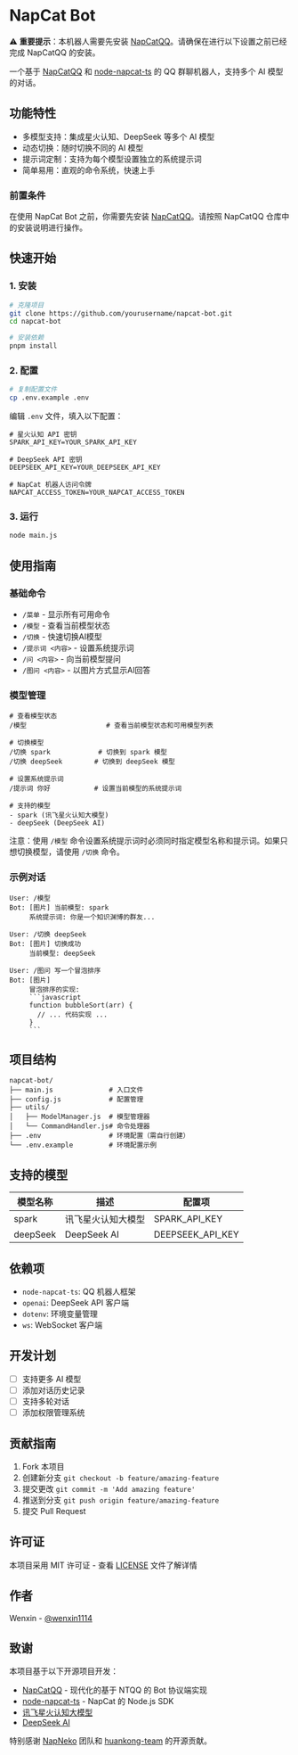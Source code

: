 # NapCat Bot

⚠️ **重要提示**：本机器人需要先安装 [NapCatQQ](https://github.com/NapNeko/NapCatQQ)。请确保在进行以下设置之前已经完成 NapCatQQ 的安装。

一个基于 [NapCatQQ](https://github.com/NapNeko/NapCatQQ) 和 [node-napcat-ts](https://github.com/huankong-team/node-napcat-ts) 的 QQ 群聊机器人，支持多个 AI 模型的对话。

## 功能特性

- 多模型支持：集成星火认知、DeepSeek 等多个 AI 模型
- 动态切换：随时切换不同的 AI 模型
- 提示词定制：支持为每个模型设置独立的系统提示词
- 简单易用：直观的命令系统，快速上手

### 前置条件
在使用 NapCat Bot 之前，你需要先安装 [NapCatQQ](https://github.com/NapNeko/NapCatQQ)。请按照 NapCatQQ 仓库中的安装说明进行操作。

## 快速开始

### 1. 安装
```bash
# 克隆项目
git clone https://github.com/yourusername/napcat-bot.git
cd napcat-bot

# 安装依赖
pnpm install
```

### 2. 配置
```bash
# 复制配置文件
cp .env.example .env
```

编辑 `.env` 文件，填入以下配置：
```env
# 星火认知 API 密钥
SPARK_API_KEY=YOUR_SPARK_API_KEY

# DeepSeek API 密钥
DEEPSEEK_API_KEY=YOUR_DEEPSEEK_API_KEY

# NapCat 机器人访问令牌
NAPCAT_ACCESS_TOKEN=YOUR_NAPCAT_ACCESS_TOKEN
```

### 3. 运行
```bash
node main.js
```

## 使用指南

### 基础命令
- `/菜单` - 显示所有可用命令
- `/模型` - 查看当前模型状态
- `/切换` - 快速切换AI模型
- `/提示词 <内容>` - 设置系统提示词
- `/问 <内容>` - 向当前模型提问
- `/图问 <内容>` - 以图片方式显示AI回答

### 模型管理
```
# 查看模型状态
/模型                    # 查看当前模型状态和可用模型列表

# 切换模型
/切换 spark            # 切换到 spark 模型
/切换 deepSeek        # 切换到 deepSeek 模型

# 设置系统提示词
/提示词 你好           # 设置当前模型的系统提示词

# 支持的模型
- spark (讯飞星火认知大模型)
- deepSeek (DeepSeek AI)
```

注意：使用 `/模型` 命令设置系统提示词时必须同时指定模型名称和提示词。如果只想切换模型，请使用 `/切换` 命令。

### 示例对话
```
User: /模型
Bot: [图片] 当前模型: spark
     系统提示词: 你是一个知识渊博的群友...

User: /切换 deepSeek
Bot: [图片] 切换成功
     当前模型: deepSeek

User: /图问 写一个冒泡排序
Bot: [图片]
     冒泡排序的实现:
     ```javascript
     function bubbleSort(arr) {
       // ... 代码实现 ...
     }
     ```
```

## 项目结构
```
napcat-bot/
├── main.js              # 入口文件
├── config.js            # 配置管理
├── utils/
│   ├── ModelManager.js  # 模型管理器
│   └── CommandHandler.js# 命令处理器
├── .env                 # 环境配置（需自行创建）
└── .env.example         # 环境配置示例
```

## 支持的模型

| 模型名称 | 描述 | 配置项 |
|---------|------|--------|
| spark | 讯飞星火认知大模型 | SPARK_API_KEY |
| deepSeek | DeepSeek AI | DEEPSEEK_API_KEY |

## 依赖项

- `node-napcat-ts`: QQ 机器人框架
- `openai`: DeepSeek API 客户端
- `dotenv`: 环境变量管理
- `ws`: WebSocket 客户端

## 开发计划

- [ ] 支持更多 AI 模型
- [ ] 添加对话历史记录
- [ ] 支持多轮对话
- [ ] 添加权限管理系统

## 贡献指南

1. Fork 本项目
2. 创建新分支 `git checkout -b feature/amazing-feature`
3. 提交更改 `git commit -m 'Add amazing feature'`
4. 推送到分支 `git push origin feature/amazing-feature`
5. 提交 Pull Request

## 许可证

本项目采用 MIT 许可证 - 查看 [LICENSE](../LICENSE) 文件了解详情

## 作者

Wenxin - [@wenxin1114](https://github.com/wenxin1114)

## 致谢

本项目基于以下开源项目开发：

- [NapCatQQ](https://github.com/NapNeko/NapCatQQ) - 现代化的基于 NTQQ 的 Bot 协议端实现
- [node-napcat-ts](https://github.com/huankong-team/node-napcat-ts) - NapCat 的 Node.js SDK
- [讯飞星火认知大模型](https://xinghuo.xfyun.cn/)
- [DeepSeek AI](https://deepseek.com/)

特别感谢 [NapNeko](https://github.com/NapNeko) 团队和 [huankong-team](https://github.com/huankong-team) 的开源贡献。 